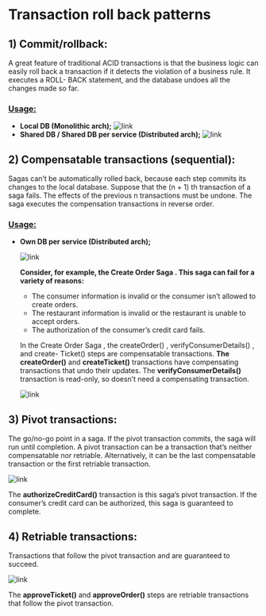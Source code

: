 # Transaction roll back patterns

## 1) Commit/rollback:
A great feature of traditional ACID transactions is that the business logic can easily
roll back a transaction if it detects the violation of a business rule. It executes a ROLL-
BACK statement, and the database undoes all the changes made so far.

### <ins>Usage:</ins>
  - **Local DB (Monolithic arch);**
    ![link](https://i.ytimg.com/vi/-NQAMrgUiUE/maxresdefault.jpg)
  - **Shared DB / Shared DB per service (Distributed arch);**
    ![link](https://drive.google.com/uc?id=1nur6dQF5hwX163kg9WFnrLoRJKEl7yuD)
    
## 2) Compensatable transactions (sequential):
Sagas can’t be automatically rolled back, because each step commits its changes to the
local database.
Suppose that the (n + 1) th transaction of a saga fails. The effects of the previous n
transactions must be undone. The saga executes the compensation transactions in reverse order.

### <ins>Usage:</ins>
  - **Own DB per service (Distributed arch);**
    
    ![link](https://drive.google.com/uc?id=1o8onJ_aUJDyb4sXNzMlmJHsPZNbg4KTu)
   
    **Consider, for example, the Create Order Saga . This saga can fail for a variety of
    reasons:**
      - The consumer information is invalid or the consumer isn’t allowed to create
        orders.
      - The restaurant information is invalid or the restaurant is unable to accept orders.
      - The authorization of the consumer’s credit card fails.

    In the Create Order Saga , the createOrder() , verifyConsumerDetails() , and create-
    Ticket() steps are compensatable transactions. **The createOrder()** and **createTicket()** 
    transactions have compensating transactions that undo their updates. The
    **verifyConsumerDetails()** transaction is read-only, so doesn’t need a compensating
    transaction.
    
    ![link](https://drive.google.com/uc?id=1ceYW0ysyhrD6E2Gh6ttLPOmgrDj4i_13)

## 3) Pivot transactions:
The go/no-go point in a saga. If the pivot transaction commits, the saga will run until 
completion. A pivot transaction can be a transaction that’s neither compensatable nor 
retriable. Alternatively, it can be the last compensatable transaction or the first retriable
transaction.

![link](https://drive.google.com/uc?id=1ceYW0ysyhrD6E2Gh6ttLPOmgrDj4i_13)

The **authorizeCreditCard()** transaction is this saga’s pivot transaction. If
the consumer’s credit card can be authorized, this saga is guaranteed to complete.

## 4) Retriable transactions:
Transactions that follow the pivot transaction and are guaranteed to succeed.

![link](https://drive.google.com/uc?id=1ceYW0ysyhrD6E2Gh6ttLPOmgrDj4i_13)

The **approveTicket()** and **approveOrder()** steps are retriable transactions that follow the
pivot transaction.